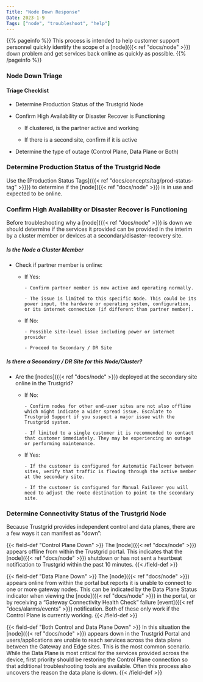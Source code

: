 ```yaml
---
Title: "Node Down Response"
Date: 2023-1-9
Tags: ["node", "troubleshoot", "help"]
---
```


{{% pageinfo %}}
This process is intended to help customer support personnel quickly identify the scope of a [node]({{< ref "docs/node" >}}) down problem and get services back online as quickly as possible.
{{% /pageinfo %}}

### Node Down Triage

#### Triage Checklist

- Determine Production Status of the Trustgrid Node

- Confirm High Availability or Disaster Recover is Functioning

  - If clustered, is the partner active and working

  - If there is a second site, confirm if it is active

- Determine the type of outage (Control Plane, Data Plane or Both)

### Determine Production Status of the Trustgrid Node

Use the [Production Status Tags]({{< ref "docs/concepts/tag/prod-status-tag" >}}}) to determine if the [node]({{< ref "docs/node" >}}) is in use and expected to be online.

### Confirm High Availability or Disaster Recover is Functioning

Before troubleshooting why a [node]({{< ref "docs/node" >}}) is down we should determine if the services it provided can be provided in the interim by a cluster member or devices at a secondary/disaster-recovery site.

##### Is the Node a Cluster Member

- Check if partner member is online:

  - If Yes:

        - Confirm partner member is now active and operating normally.

        - The issue is limited to this specific Node. This could be its power input, the hardware or operating system, configuration, or its internet connection (if different than partner member).

  - If No:

        - Possible site-level issue including power or internet provider

        - Proceed to Secondary / DR Site

##### Is there a Secondary / DR Site for this Node/Cluster?

- Are the [nodes]({{< ref "docs/node" >}}) deployed at the secondary site online in the Trustgrid?

  - If No:

        - Confirm nodes for other end-user sites are not also offline which might indicate a wider spread issue. Escalate to Trustgrid Support if you suspect a major issue with the Trustgrid system.

        - If limited to a single customer it is recommended to contact that customer immediately. They may be experiencing an outage or performing maintenance.

  - If Yes:

        - If the customer is configured for Automatic Failover between sites, verify that traffic is flowing through the active member at the secondary site.

        - If the customer is configured for Manual Failover you will need to adjust the route destination to point to the secondary site.

### Determine Connectivity Status of the Trustgrid Node

Because Trustgrid provides independent control and data planes, there are a few ways it can manifest as “down”:

{{< field-def "Control Plane Down" >}}
The [node]({{< ref "docs/node" >}}) appears offline from within the Trustgrid portal. This indicates that the [node]({{< ref "docs/node" >}}) shutdown or has not sent a heartbeat notification to Trustgrid within the past 10 minutes.
{{< /field-def >}}

{{< field-def "Data Plane Down" >}}
The [node]({{< ref "docs/node" >}}) appears online from within the portal but reports it is unable to connect to one or more gateway nodes. This can be indicated by the Data Plane Status indicator when viewing the [node]({{< ref "docs/node" >}}) in the portal, or by receiving a “Gateway Connectivity Health Check” failure [event]({{< ref "docs/alarms/events" >}}) notification. Both of these only work if the Control Plane is currently working.
{{< /field-def >}}

{{< field-def "Both Control and Data Plane Down" >}}
In this situation the [node]({{< ref "docs/node" >}}) appears down in the Trustgrid Portal and users/applications are unable to reach services across the data plane between the Gateway and Edge sites. This is the most common scenario. While the Data Plane is most critical for the services provided across the device, first priority should be restoring the Control Plane connection so that additional troubleshooting tools are available. Often this process also uncovers the reason the data plane is down.
{{< /field-def >}}
